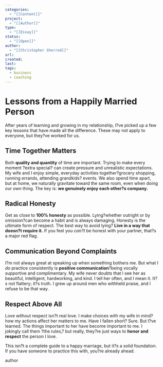 ```yaml
---
categories:
  - "[[Content]]"
project:
  - "[[Author]]"
type:
  - "[[Essay]]"
status:
  - "[[Open]]"
author:
  - "[[Christopher Sherrod]]"
url: 
created:
last:
tags:
  - business
  - coaching
---
```

# Lessons from a Happily Married Person  

After years of learning and growing in my relationship, I?ve picked up a few key lessons that have made all the difference. These may not apply to everyone, but they?ve worked for us.  

## Time Together Matters  
Both **quality and quantity** of time are important. Trying to make every moment ?extra special? can create pressure and unrealistic expectations. My wife and I enjoy simple, everyday activities together?grocery shopping, running errands, attending grandkids? events. We also spend time apart, but at home, we naturally gravitate toward the same room, even when doing our own thing. The key is: **we genuinely enjoy each other?s company.**  

## Radical Honesty  
Get as close to **100% honesty** as possible. Lying?whether outright or by omission?can become a habit and is always damaging. Honesty is the ultimate form of respect. The best way to avoid lying? **Live in a way that doesn?t require it.** If you feel you *can?t* be honest with your partner, that?s a major red flag.  

## Communication Beyond Complaints  
I?m not always great at speaking up when something bothers me. But what I *do* practice consistently is **positive communication**?being vocally supportive and complimentary. My wife never doubts that I see her as beautiful, intelligent, hardworking, and kind. I tell her often, and I mean it. It?s not flattery; it?s truth. I grew up around men who withheld praise, and I refuse to be that way.  

## Respect Above All  
Love without respect isn?t real love. I make choices with my wife in mind?how my actions affect her matters to me. Have I fallen short? Sure. But I?ve learned. The things important to her have become important to me. I jokingly call them ?the rules,? but really, they?re just ways to **honor and respect** the person I love.  

This isn?t a complete guide to a happy marriage, but it?s a solid foundation. If you have someone to practice this with, you?re already ahead.

author
